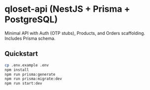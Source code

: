 # qloset-api (NestJS + Prisma + PostgreSQL)

Minimal API with Auth (OTP stubs), Products, and Orders scaffolding. Includes Prisma schema.

## Quickstart
```bash
cp .env.example .env
npm install
npm run prisma:generate
npm run prisma:migrate:dev
npm run start:dev
```
